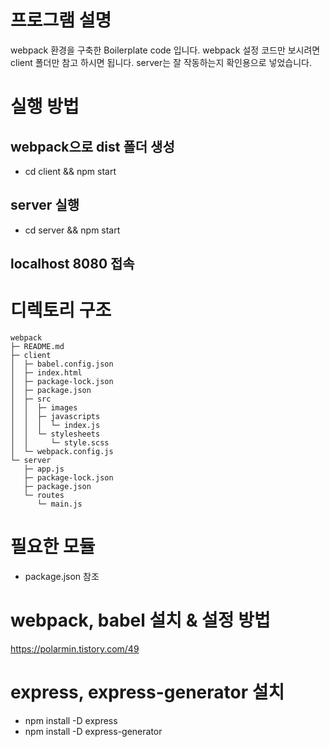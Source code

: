 # 프로그램 설명
webpack 환경을 구축한 Boilerplate code 입니다.
webpack 설정 코드만 보시려면 client 폴더만 참고 하시면 됩니다.
server는 잘 작동하는지 확인용으로 넣었습니다.

# 실행 방법
## webpack으로 dist 폴더 생성
   - cd client && npm start
## server 실행
   - cd server && npm start
## localhost 8080 접속

# 디렉토리 구조

```
webpack
├─ README.md
├─ client
│  ├─ babel.config.json
│  ├─ index.html
│  ├─ package-lock.json
│  ├─ package.json
│  ├─ src
│  │  ├─ images
│  │  ├─ javascripts
│  │  │  └─ index.js
│  │  └─ stylesheets
│  │     └─ style.scss
│  └─ webpack.config.js
└─ server
   ├─ app.js
   ├─ package-lock.json
   ├─ package.json
   └─ routes
      └─ main.js

```

# 필요한 모듈
- package.json 참조  

# webpack, babel 설치 & 설정 방법

https://polarmin.tistory.com/49

# express, express-generator 설치
- npm install -D express
- npm install -D express-generator